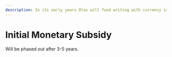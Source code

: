 ```yaml
---
description: In its early years Olas will fund writing with currency issuance
---
```


# Initial Monetary Subsidy

Will be phased out after 3-5 years.&#x20;
